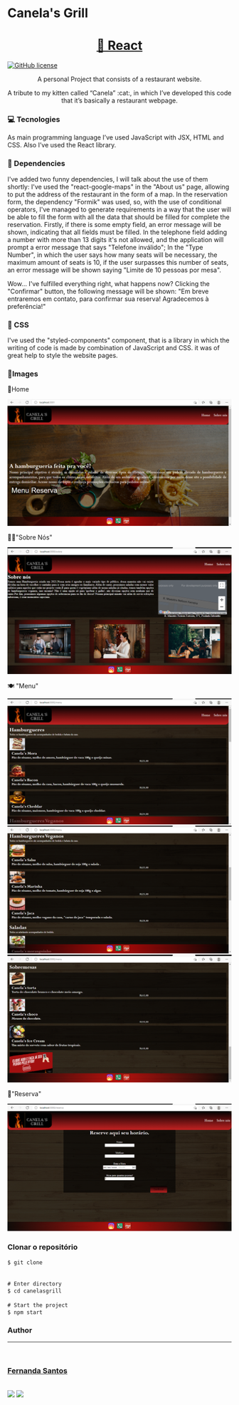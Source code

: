 # Canela's Grill
<h1 align="center">
    <a href="https://pt-br.reactjs.org/">🔗 React</a>
</h1>
<a href="https://github.com/sfernanda1/page-restaurant-Canelas/blob/master/LICENSE"><img alt="GitHub license" src="https://img.shields.io/github/license/sfernanda1/page-restaurant-Canelas?style=plastic"></a>
<p align="center">A personal Project that consists of a restaurant website.</p>
<p align="center">A tribute to my kitten called “Canela” :cat:, in which I’ve developed this code that it’s basically a restaurant webpage.</p>


### :computer: Tecnologies
As main programming language I’ve used JavaScript with JSX, HTML and CSS. Also I’ve used the React library.


### :dizzy: Dependencies
I've added two funny dependencies, I will talk about the use of them shortly:
I've used the "react-google-maps" in the "About us" page, allowing to put the address of the restaurant in the form of a map. 
In the reservation form, the dependency "Formik" was used, so, with the use of conditional operators, I've managed to generate requirements in a way that the user will be able to fill the form with all the data that should be filled for complete the reservation. Firstly, if there is some empty field, an error message will be shown, indicating that all fields must be filled. In the telephone field adding a number with more than 13 digits it's not allowed, and the application will prompt a error message that says "Telefone inválido"; In the "Type Number", in which the user says how many seats will be necessary, the maximum amount of seats is 10, if the user surpasses this number of seats, an error message will be shown saying "Limite de 10 pessoas por mesa".

Wow... I've fulfilled everything right, what happens now? Clicking the "Confirmar" button, the following message will be shown: "Em breve entraremos em contato, para confirmar sua reserva! Agradecemos à preferência!"


### :art: CSS
I've used the "styled-components" component, that is a library in which the writing of code is made by combination of JavaScript and CSS. it was of great help to style the website pages.

### :camera_flash:Images

:hamburger:Home

![img home](https://github.com/sfernanda1/page-restaurant-Canelas/blob/main/home.PNG)

:woman_cook:"Sobre Nós"

![img home](https://github.com/sfernanda1/page-restaurant-Canelas/blob/main/sobrenos.PNG)

:plate_with_cutlery: "Menu"

![img home](https://github.com/sfernanda1/page-restaurant-Canelas/blob/main/menu01.PNG)
![img home](https://github.com/sfernanda1/page-restaurant-Canelas/blob/main/menu02.PNG)
![img home](https://github.com/sfernanda1/page-restaurant-Canelas/blob/main/menu03.PNG)

 
 :calendar:"Reserva"

![img home](https://github.com/sfernanda1/page-restaurant-Canelas/blob/main/reserva.PNG)


### Clonar o repositório
    $ git clone 

    
    # Enter directory
    $ cd canelasgrill

    # Start the project
    $ npm start


### Author
---

<a href="https://github.com/sfernanda1">
 <img style="border-radius: 50%;" src="https://media.discordapp.net/attachments/764222826952523808/897179296802684978/WhatsApp_Image_2021-10-11_at_14.15.11.jpeg" width="100px;" alt=""/>
 <br />
 <h3>Fernanda Santos</h3>
  <br />
 <a href = "mailto:sfernanda1@outlook.com"><img src="https://img.shields.io/badge/Microsoft_Outlook-0078D4?style=for-the-badge&logo=microsoft-outlook&logoColor=white" target="_blank"></a>
  <a href="https://www.linkedin.com/in/fernanda-dos-santos-silva-224377213/" target="_blank"><img src="https://img.shields.io/badge/-LinkedIn-%230077B5?style=for-the-badge&logo=linkedin&logoColor=white" target="_blank"></a> 
